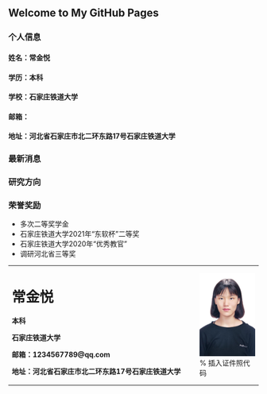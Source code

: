 ## Welcome to My GitHub Pages
### 个人信息
#### 姓名：常金悦
#### 学历：本科
#### 学校：石家庄铁道大学
#### 邮箱：
#### 地址：河北省石家庄市北二环东路17号石家庄铁道大学

### 最新消息

### 研究方向

### 荣誉奖励
- 多次二等奖学金
- 石家庄铁道大学2021年“东软杯”二等奖
- 石家庄铁道大学2020年“优秀教官”
- 调研河北省三等奖

<table border="0">
  <tr>
    <td width="75%">
      <h1>常金悦</h1>
      <p><b>本科</b></p>
      <p><b>石家庄铁道大学</b></p>
      <p><b>邮箱：1234567789@qq.com</b></p>
      <p><b>地址：河北省石家庄市北二环东路17号石家庄铁道大学</b></p>
    </td>
    <td width="25%">
      <img src="/QQ图片20191207164758.jpg" width="100%">      % 插入证件照代码
    </td>
  </tr>
</table>

